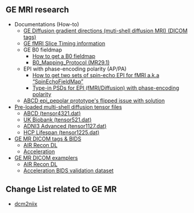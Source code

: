 ## GE MRI research
- Documentations (How-to)
  - [GE Diffusion gradient directions (muti-shell diffusion MRI) (DICOM tags)](https://raw.githubusercontent.com/mr-jaemin/ge-mri/main/doc/GE_tensor.pdf)
  - [GE fMRI Slice Timing information](https://raw.githubusercontent.com/mr-jaemin/ge-mri/main/doc/GE_fMRI_Slice_Timing_Info_Rev5.pdf)
  - GE B0 fieldmap
    - [How to get a B0 fieldmap](https://raw.githubusercontent.com/mr-jaemin/ge-mri/main/doc/GE_B0Mapping_Info.pdf)
    - [B0_Mapping_Protocol (MR29.1)](https://raw.githubusercontent.com/mr-jaemin/ge-mri/main/doc/B0_Mapping_PSDs_MR29.1_Protocols_v1.2.tar.gz)
  - EPI with phase-encoding polarity (AP/PA)
    - [How to get two sets of spin-echo EPI for fMRI a.k.a “SpinEchoFieldMap”](https://github.com/mr-jaemin/ge-mri/blob/main/doc/SE_EPI_fMRI_Fieldmap.pdf)
    - [Type-in PSDs for EPI (fMRI/Diffusion) with phase-encoding polarity](https://github.com/mr-jaemin/ge-mri/blob/main/doc/GE_EPI_PhaseEncoding.pdf)
  - [ABCD epi_pepolar prototype's flipped issue with solution](https://github.com/mr-jaemin/ge-mri/blob/main/doc/ABCD_epi_pepolar.pdf) 
- [Pre-loaded multi-shell diffusion tensor files](https://github.com/mr-jaemin/ge-mri/tree/main/tensor)
  - [ABCD (tensor4321.dat)](https://raw.githubusercontent.com/mr-jaemin/ge-mri/main/tensor/tensor4321.dat)
  - [UK Biobank (tensor521.dat)](https://raw.githubusercontent.com/mr-jaemin/ge-mri/main/tensor/tensor521.dat)
  - [ADNI3 Advanced (tensor1127.dat)](https://raw.githubusercontent.com/mr-jaemin/ge-mri/main/tensor/tensor1127.dat)
  - [HCP Lifespan (tensor1225.dat)](https://raw.githubusercontent.com/mr-jaemin/ge-mri/main/tensor/tensor1225.dat)
- [GE MR DICOM tags & BIDS](https://github.com/mr-jaemin/ge-mri/tree/main/DICOM)
  - [AIR Recon DL](https://github.com/mr-jaemin/ge-mri/tree/main/DICOM#air-recon-dl)   
  - [Acceleration](https://github.com/mr-jaemin/ge-mri/tree/main/DICOM#acceleration)
- [GE MR DICOM examplers](https://github.com/mr-jaemin/ge-mri/tree/main/data)
  - [AIR Recon DL](https://github.com/mr-jaemin/ge-mri/tree/main/data#ge-air-recon-dl)
  - [Acceleration BIDS validation dataset](https://github.com/mr-jaemin/ge-mri/tree/main/data#ge-acceleration-bids-validation-dataset)

## Change List related to GE MR
- [dcm2niix](https://github.com/mr-jaemin/ge-mri/tree/main/dcm2niix)

